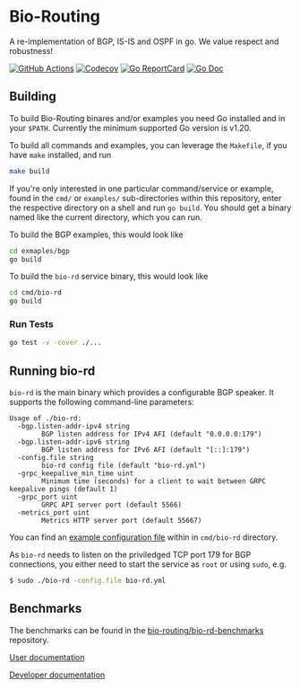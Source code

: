 # Bio-Routing

A re-implementation of BGP, IS-IS and OSPF in go. We value respect and robustness!

[![GitHub Actions](https://github.com/bio-routing/bio-rd/workflows/tests/badge.svg)](https://github.com/bio-routing/bio-rd/actions)
[![Codecov](https://codecov.io/gh/bio-routing/bio-rd/branch/master/graph/badge.svg)](https://codecov.io/gh/bio-routing/bio-rd)
[![Go ReportCard](http://goreportcard.com/badge/bio-routing/bio-rd)](http://goreportcard.com/report/bio-routing/bio-rd)
[![Go Doc](https://godoc.org/github.com/bio-routing/bio-rd?status.svg)](https://godoc.org/github.com/bio-routing/bio-rd)

## Building

To build Bio-Routing binares and/or examples you need Go installed and in your `$PATH`.
Currently the minimum supported Go version is v1.20.

To build all commands and examples, you can leverage the `Makefile`, if you have `make` installed, and run
```bash
make build
```

If you're only interested in one particular command/service or example, found in the `cmd/` or `examples/` sub-directories within this repository,
enter the respective directory on a shell and run `go build`.
You should get a binary named like the current directory, which you can run.

To build the BGP examples, this would look like
```bash
cd exmaples/bgp
go build
```

To build the `bio-rd` service binary, this would look like
```bash
cd cmd/bio-rd
go build
```

### Run Tests

```bash
go test -v -cover ./...
```

## Running bio-rd

`bio-rd` is the main binary which provides a configurable BGP speaker.
It supports the following command-line parameters:

    Usage of ./bio-rd:
      -bgp.listen-addr-ipv4 string
        	BGP listen address for IPv4 AFI (default "0.0.0.0:179")
      -bgp.listen-addr-ipv6 string
        	BGP listen address for IPv6 AFI (default "[::]:179")
      -config.file string
        	bio-rd config file (default "bio-rd.yml")
      -grpc_keepalive_min_time uint
        	Minimum time (seconds) for a client to wait between GRPC keepalive pings (default 1)
      -grpc_port uint
        	GRPC API server port (default 5566)
      -metrics_port uint
        	Metrics HTTP server port (default 55667)

You can find an [example configuration file](cmd/bio-rd/bio-rd.yml) within in `cmd/bio-rd` directory.

As `bio-rd` needs to listen on the priviledged TCP port 179 for BGP connections, you either need to start the service as `root` or using `sudo`, e.g.

```bash
$ sudo ./bio-rd -config.file bio-rd.yml
```

## Benchmarks

The benchmarks can be found in the [bio-routing/bio-rd-benchmarks](https://github.com/bio-routing/bio-rd-benchmarks)
repository.

[User documentation](Documentation/user)

[Developer documentation](Documentation/dev)
